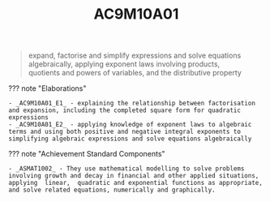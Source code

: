 ﻿---
backlinks:
- title: Algebra - for version 9 of the Australian Curriculum
  url: /sense/Teaching/Curriculum/algebra-v9.html
- title: Learning Areas
  url: /sense/Teaching/Curriculum/v9/v9-learning-areas.html
tags: australian-curriculum
title: AC9M10A01
type: note
---
> expand, factorise and simplify expressions and solve equations algebraically, applying exponent laws involving products, quotients and powers of variables, and the distributive property

??? note "Elaborations"

	- _AC9M10A01_E1_ - explaining the relationship between factorisation and expansion, including the completed square form for quadratic expressions
	- _AC9M10A01_E2_ - applying knowledge of exponent laws to algebraic terms and using both positive and negative integral exponents to simplifying algebraic expressions and solve equations algebraically
??? note "Achievement Standard Components"

	- _ASMAT1002_ - They use mathematical modelling to solve problems involving growth and decay in financial and other applied situations, applying  linear,  quadratic and exponential functions as appropriate, and solve related equations, numerically and graphically.